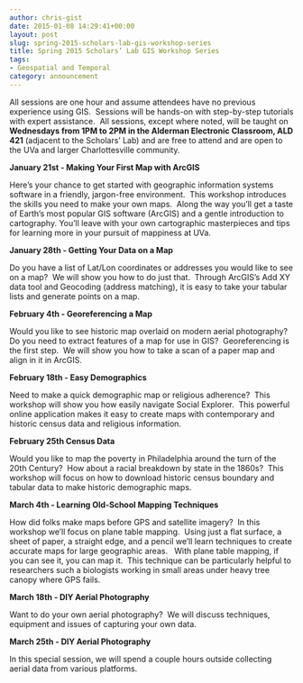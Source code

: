 ```yaml
---
author: chris-gist
date: 2015-01-08 14:29:41+00:00
layout: post
slug: spring-2015-scholars-lab-gis-workshop-series
title: Spring 2015 Scholars’ Lab GIS Workshop Series
tags:
- Geospatial and Temporal
category: announcement
---
```


All sessions are one hour and assume attendees have no previous experience using GIS.  Sessions will be hands-on with step-by-step tutorials with expert assistance.  All sessions, except where noted, will be taught on **Wednesdays from 1PM to 2PM in the Alderman Electronic Classroom, ALD 421** (adjacent to the Scholars’ Lab) and are free to attend and are open to the UVa and larger Charlottesville community.

**January 21st - Making Your First Map with ArcGIS**

Here’s your chance to get started with geographic information systems software in a friendly, jargon-free environment.  This workshop introduces the skills you need to make your own maps.  Along the way you’ll get a taste of Earth’s most popular GIS software (ArcGIS) and a gentle introduction to cartography. You’ll leave with your own cartographic masterpieces and tips for learning more in your pursuit of mappiness at UVa.

**January 28th - Getting Your Data on a Map**

Do you have a list of Lat/Lon coordinates or addresses you would like to see on a map?  We will show you how to do just that.  Through ArcGIS’s Add XY data tool and Geocoding (address matching), it is easy to take your tabular lists and generate points on a map.

**February 4th - Georeferencing a Map**

Would you like to see historic map overlaid on modern aerial photography?  Do you need to extract features of a map for use in GIS?  Georeferencing is the first step.  We will show you how to take a scan of a paper map and align in it in ArcGIS.

**February 18th - Easy Demographics**

Need to make a quick demographic map or religious adherence?  This workshop will show you how easily navigate Social Explorer.  This powerful online application makes it easy to create maps with contemporary and historic census data and religious information.

**February 25th  Census Data**

Would you like to map the poverty in Philadelphia around the turn of the 20th Century?  How about a racial breakdown by state in the 1860s?  This workshop will focus on how to download historic census boundary and tabular data to make historic demographic maps.

**March 4th - Learning Old-School Mapping Techniques**

How did folks make maps before GPS and satellite imagery?  In this workshop we’ll focus on plane table mapping.  Using just a flat surface, a sheet of paper, a straight edge, and a pencil we’ll learn techniques to create accurate maps for large geographic areas.   With plane table mapping, if you can see it, you can map it.  This technique can be particularly helpful to researchers such a biologists working in small areas under heavy tree canopy where GPS fails.

**March 18th - DIY Aerial Photography**

Want to do your own aerial photography?  We will discuss techniques, equipment and issues of capturing your own data.

**March 25th - DIY Aerial Photography**

In this special session, we will spend a couple hours outside collecting aerial data from various platforms.
